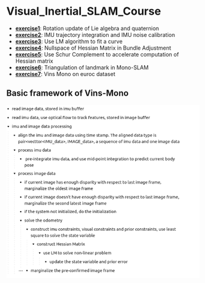 # Visual_Inertial_SLAM_Course

+ [**exercise1**](./exercise1_Rotation_update): Rotation update of Lie algebra and quaternion
+ [**exercise2**](./exercise2_IMU_Calibration): IMU trajectory integration and IMU noise calibration
+ [**exercise3**](./exercise3_Curve_Fitting_LM): Use LM algorithm to fit a curve
+ [**exercise4**](./exercise4_Hessian_Nullspace): Nullspace of Hessian Matrix in Bundle Adjustment
+ [**exercise5**](./exercise5_Schur_Complement): Use Schur Complement to accelerate computation of Hessian matrix
+ [**exercise6**](./exercise6_Triangulation): Triangulation of landmark in Mono-SLAM
+ [**exercise7**](./exercise7_VinsMon_on_euroc): Vins Mono on euroc dataset

## Basic framework of Vins-Mono
<div algin=center><img src=./doc/framework.png></dev>
